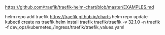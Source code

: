 https://github.com/traefik/traefik-helm-chart/blob/master/EXAMPLES.md

helm repo add traefik https://traefik.github.io/charts
helm repo update
kubectl create ns traefik
helm install traefik traefik/traefik -v 32.1.0 -n traefik -f dev_ops/kubernetes_/ingress/traefik/traefik_values.yaml